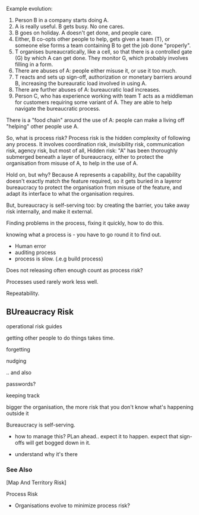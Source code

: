 
Example evolution:

1.  Person B in a company starts doing A.  
2.  A is really useful.   B gets busy.  No one cares.
3.  B goes on holiday.  A doesn't get done, and people care.  
4.  Either, B co-opts other people to help, gets given a team (T), or someone else forms a team containing B to get the job done "properly".
5.  T organises bureaucratically, like a cell, so that there is a controlled gate (G) by which A can get done.  They monitor G, 
which probably involves filling in a form.
6.  There are abuses of A: people either misuse it, or use it too much.
7.  T reacts and sets up sign-off, authorization or monetary barriers around B, increasing the bureauratic load involved in using A.
8.  There are further abuses of A:  bureaucratic load increases.
9.  Person C, who has experience working with team T acts as a middleman for customers requiring some variant of A.  They are able to help navigate the bureaucratic process.

There is a "food chain" around the use of A: people can make a living off "helping" other people use A.

So, what is process risk?   Process risk is the hidden complexity of following any process.  It involves coordination risk, invisibility risk, communication risk, agency risk, but most of all, Hidden risk:  "A" has been thoroughly submerged beneath a layer of bureaucracy, either to protect the organisation from misuse of A, to help in the use of A.

Hold on, but why?  Because A represents a capability, _but_ the capability doesn't exactly match the feature required, so it gets buried in a layeror bureaucracy to protect the organisation from misuse of the feature, and adapt its interface to what the organisation requires.

But, bureaucracy is self-serving too:  by creating the barrier, you take away risk internally, and make it external.




Finding problems in the process, fixing it quickly, how to do this.

knowing what a process is - you have to go round it to find out.

- Human error
- auditing process
- process is slow. (.e.g build process)

Does not releasing often enough count as process risk?

Processes used rarely work less well.

Repeatability.

## BUreaucracy Risk
operational risk
guides

getting other people to do things takes time.

forgetting

nudging

.. and also


passwords?

keeping track

bigger the organisation, the more risk that you don't know what's happening outside it


Bureaucracy is self-serving.

- how to manage this? PLan ahead.. expect it to happen.  expect that sign-offs will get bogged down in it.

- understand why it's there 

### See Also

[Map And Territory Risk]


Process Risk 
  - Organisations evolve to minimize process risk?
  
  



